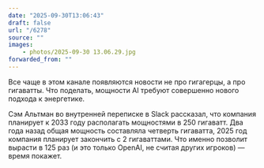```yaml
---
date: "2025-09-30T13:06:43"
draft: false
url: "/6278"
source: ""
images:
    - photos/2025-09-30 13.06.29.jpg
forwarded_from: ""
---
```


Все чаще в этом канале появляются новости не про гигагерцы, а про гигаватты. Что поделать, мощности AI требуют совершенно нового подхода к энергетике.

Сэм Альтман во внутренней переписке в Slack рассказал, что компания планирует к 2033 году располагать мощностями в 250 гигаватт. Два года назад общая мощность составляла четверть гигаватта, 2025 год компания планирует закончить с 2 гигаваттами. Что именно позволит вырасти в 125 раз (и это только OpenAI, не считая других игроков) — время покажет.
